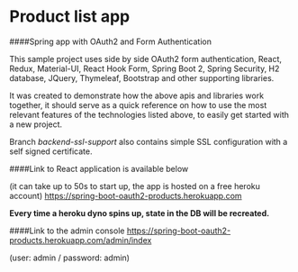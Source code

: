 # Product list app

####Spring app with OAuth2 and Form Authentication

This sample project uses side by side OAuth2 form authentication,
React, Redux, Material-UI, React Hook Form, Spring Boot 2, Spring Security, H2 database, JQuery, Thymeleaf, Bootstrap and other supporting libraries.

It was created to demonstrate how the above apis and libraries work together,  it should serve as a quick reference on how to use the most relevant features of the technologies listed above, to easily get started with a new project.

Branch *backend-ssl-support* also contains simple SSL configuration with a self signed certificate.

####Link to React application is available below

(it can take up to 50s to start up, the app is hosted on a free heroku account)
https://spring-boot-oauth2-products.herokuapp.com

**Every time a heroku dyno spins up, state in the DB will be recreated.**

####Link to the admin console
https://spring-boot-oauth2-products.herokuapp.com/admin/index

(user: admin / password: admin)

